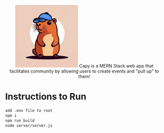 <p align="center">
  <img src="./src/assets/capy.png" alt="Capy Logo" width="200" class="center"/>
  Capy is a MERN Stack web app that facilitates community by allowing users to create events and "pull up" to them!
</p>

# Instructions to Run
```
add .env file to root
npm i 
npm run build
node server/server.js
```
